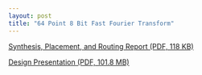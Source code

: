 ```yaml
---
layout: post
title: "64 Point 8 Bit Fast Fourier Transform"
---
```


[Synthesis, Placement, and Routing Report (PDF, 118 KB)](https://zackfravel.github.io/assets/pdf/fft.pdf)   

[Design Presentation (PDF, 101.8 MB)](https://zackfravel.github.io/assets/pdf/fftpresentation.pdf) 
